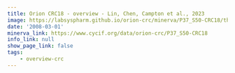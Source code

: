 ```yaml
---
title: Orion CRC18 - overview - Lin, Chen, Campton et al., 2023
image: https://labsyspharm.github.io/orion-crc/minerva/P37_S50-CRC18/thumbnail.jpg
date: '2008-03-01'
minerva_link: https://www.cycif.org/data/orion-crc/P37_S50-CRC18
info_link: null
show_page_link: false
tags:
    - overview-crc
---
```

